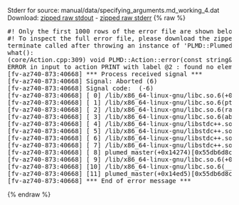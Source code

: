 Stderr for source:  manual/data/specifying_arguments.md_working_4.dat   
Download: [zipped raw stdout](specifying_arguments.md_working_4.dat.plumed_master.stdout.txt.zip) - [zipped raw stderr](specifying_arguments.md_working_4.dat.plumed_master.stderr.txt.zip) 
{% raw %}
<pre>
#! Only the first 1000 rows of the error file are shown below
#! To inspect the full error file, please download the zipped raw stderr file above
terminate called after throwing an instance of 'PLMD::Plumed::ExceptionError'
what():
(core/Action.cpp:309) void PLMD::Action::error(const string&) const
ERROR in input to action PRINT with label @2 : found no element in d3 with label y.d3.z
[fv-az740-873:40668] *** Process received signal ***
[fv-az740-873:40668] Signal: Aborted (6)
[fv-az740-873:40668] Signal code:  (-6)
[fv-az740-873:40668] [ 0] /lib/x86_64-linux-gnu/libc.so.6(+0x42520)[0x7f84c9c42520]
[fv-az740-873:40668] [ 1] /lib/x86_64-linux-gnu/libc.so.6(pthread_kill+0x12c)[0x7f84c9c969fc]
[fv-az740-873:40668] [ 2] /lib/x86_64-linux-gnu/libc.so.6(raise+0x16)[0x7f84c9c42476]
[fv-az740-873:40668] [ 3] /lib/x86_64-linux-gnu/libc.so.6(abort+0xd3)[0x7f84c9c287f3]
[fv-az740-873:40668] [ 4] /lib/x86_64-linux-gnu/libstdc++.so.6(+0xa2b9e)[0x7f84ca0a2b9e]
[fv-az740-873:40668] [ 5] /lib/x86_64-linux-gnu/libstdc++.so.6(+0xae20c)[0x7f84ca0ae20c]
[fv-az740-873:40668] [ 6] /lib/x86_64-linux-gnu/libstdc++.so.6(+0xae277)[0x7f84ca0ae277]
[fv-az740-873:40668] [ 7] /lib/x86_64-linux-gnu/libstdc++.so.6(__cxa_rethrow+0x4b)[0x7f84ca0ae52b]
[fv-az740-873:40668] [ 8] plumed_master(+0x14274)[0x55db6d8c6274]
[fv-az740-873:40668] [ 9] /lib/x86_64-linux-gnu/libc.so.6(+0x29d90)[0x7f84c9c29d90]
[fv-az740-873:40668] [10] /lib/x86_64-linux-gnu/libc.so.6(__libc_start_main+0x80)[0x7f84c9c29e40]
[fv-az740-873:40668] [11] plumed_master(+0x14ed5)[0x55db6d8c6ed5]
[fv-az740-873:40668] *** End of error message ***
</pre>
{% endraw %}
